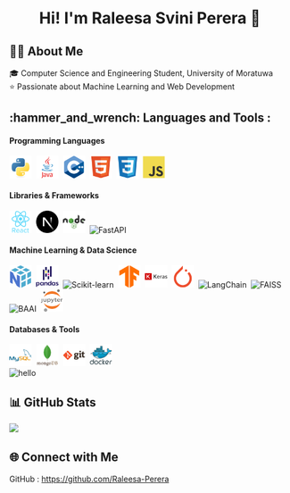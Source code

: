 <div id="header" align="center">
  <h1> Hi! I'm Raleesa Svini Perera 👋</h1>
</div>

<div>

<h2>👩‍💻 About Me </h2>
<p>🎓 Computer Science and Engineering Student, University of Moratuwa</br>
⭐ Passionate about Machine Learning and Web Development</p>
</div>

<h2> :hammer_and_wrench: Languages and Tools :</h2>

<div>
 <h4> Programming Languages</h4>
  
<div>
  <img src="https://github.com/devicons/devicon/blob/master/icons/python/python-original.svg" width="40" title="Python">&nbsp;
  <img src="https://github.com/devicons/devicon/blob/master/icons/java/java-original-wordmark.svg" width="40" title="Java">&nbsp;
  <img src="https://github.com/devicons/devicon/blob/master/icons/cplusplus/cplusplus-original.svg" width="40" title="C++">&nbsp;
  <img src="https://github.com/devicons/devicon/blob/master/icons/html5/html5-original.svg" width="40" title="HTML">&nbsp;
  <img src="https://github.com/devicons/devicon/blob/master/icons/css3/css3-original.svg" width="40" title="CSS">&nbsp;
  <img src="https://github.com/devicons/devicon/blob/master/icons/javascript/javascript-original.svg" width="40" title="JavaScript">&nbsp;
</div>
  
<h4> Libraries & Frameworks</h4>

<div>
  <img src="https://github.com/devicons/devicon/blob/master/icons/react/react-original-wordmark.svg" width="40" title="React">&nbsp;
  <img src="https://github.com/devicons/devicon/blob/master/icons/nextjs/nextjs-original.svg" width="40" title="Next.js">&nbsp;
  <img src="https://github.com/devicons/devicon/blob/master/icons/nodejs/nodejs-original-wordmark.svg" width="40" title="Node.js">&nbsp;
  <img src="https://cdn.worldvectorlogo.com/logos/fastapi.svg" width="40" title="FastAPI">&nbsp;
</div>

<h4> Machine Learning & Data Science</h4>

<div>
  <img src="https://github.com/devicons/devicon/blob/master/icons/numpy/numpy-original.svg" width="40" title="NumPy">&nbsp;
  <img src="https://github.com/devicons/devicon/blob/master/icons/pandas/pandas-original-wordmark.svg" width="40" title="Pandas">&nbsp;
  <img src="https://upload.wikimedia.org/wikipedia/commons/0/05/Scikit_learn_logo_small.svg" width="40" title="Scikit-learn">&nbsp;
  <img src="https://github.com/devicons/devicon/blob/master/icons/tensorflow/tensorflow-original.svg" width="40" title="TensorFlow">&nbsp;
  <img src="https://github.com/devicons/devicon/blob/master/icons/keras/keras-original-wordmark.svg" width="40" title="Keras">&nbsp;
  <img src="https://github.com/devicons/devicon/blob/master/icons/pytorch/pytorch-original.svg" width="40" title="PyTorch">&nbsp;
  <img src="https://avatars.githubusercontent.com/u/126733545?s=200&v=4" width="40" title="LangChain">&nbsp;
  <img src="https://avatars.githubusercontent.com/u/61407316?s=200&v=4" width="40" title="FAISS">&nbsp;
  <img src="https://avatars.githubusercontent.com/u/33148128?s=200&v=4" width="40" title="BAAI">&nbsp;
  <img src="https://github.com/devicons/devicon/blob/master/icons/jupyter/jupyter-original-wordmark.svg" width="40" title="Jupyter Notebooks">&nbsp;
</div>

<h4> Databases & Tools</h4>

<div>
  <img src="https://github.com/devicons/devicon/blob/master/icons/mysql/mysql-original-wordmark.svg" width="40" title="MySQL">&nbsp;
  <img src="https://github.com/devicons/devicon/blob/master/icons/mongodb/mongodb-original-wordmark.svg" width="40" title="MongoDB">&nbsp;
  <img src="https://github.com/devicons/devicon/blob/master/icons/git/git-original-wordmark.svg" width="40" title="Git">&nbsp;
  <img src="https://github.com/devicons/devicon/blob/master/icons/docker/docker-original-wordmark.svg" width="40" title="Docker">&nbsp;
</div>

<div>
 <img src="(https://skillicons.dev/icons?i=aws,gcp,azure,react,vue,flutter&perline=3)]" width="40" title="hello">&nbsp

</div>
 
</div>




<h2>📊 GitHub Stats</h2>
<p>
  <img src="https://github-readme-stats.vercel.app/api?username=Raleesa-Perera&show_icons=true&theme=tokyonight" width="48%">
</p>


<h2>🌐 Connect with Me </h2>

<p>GitHub : <a href="https://github.com/Raleesa-Perera" target="_blank">https://github.com/Raleesa-Perera</a></p>



